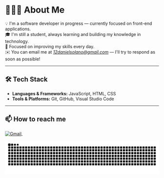 # 👨🏻‍💻 About Me  

💡 I'm a software developer in progress — currently focused on front-end applications.  
🎓 I'm still a student, always learning and building my knowledge in technology.  
🌱 Focused on improving my skills every day.  
✉️ You can email me at *12danielsolano@gmail.com* — I'll try to respond as soon as possible!  

---

## 🛠 Tech Stack  

- **Languages & Frameworks:** JavaScript, HTML, CSS
- **Tools & Platforms:** Git, GitHub, Visual Studio Code  

---

## 📫 How to reach me  

<a href="mailto:12danielsolano@gmail.com">
  <img align="center" alt="Gmail" width="40px" src="https://cdn.jsdelivr.net/gh/devicons/devicon/icons/google/google-original.svg" />
</a>
&nbsp;&nbsp;

![Snake animation](https://raw.githubusercontent.com/DanielSln/DanielSln/refs/heads/output/github-contribution-grid-snake.svg)



